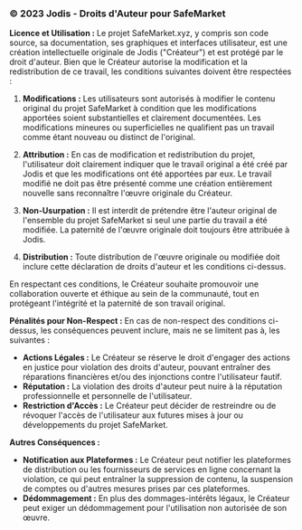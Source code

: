 ### © 2023 Jodis - Droits d'Auteur pour SafeMarket

**Licence et Utilisation :**
Le projet SafeMarket.xyz, y compris son code source, sa documentation, ses graphiques et interfaces utilisateur, est une création intellectuelle originale de Jodis ("Créateur") et est protégé par le droit d'auteur. Bien que le Créateur autorise la modification et la redistribution de ce travail, les conditions suivantes doivent être respectées :

1. **Modifications :** Les utilisateurs sont autorisés à modifier le contenu original du projet SafeMarket à condition que les modifications apportées soient substantielles et clairement documentées. Les modifications mineures ou superficielles ne qualifient pas un travail comme étant nouveau ou distinct de l'original.

2. **Attribution :** En cas de modification et redistribution du projet, l'utilisateur doit clairement indiquer que le travail original a été créé par Jodis et que les modifications ont été apportées par eux. Le travail modifié ne doit pas être présenté comme une création entièrement nouvelle sans reconnaître l'œuvre originale du Créateur.

3. **Non-Usurpation :** Il est interdit de prétendre être l'auteur original de l'ensemble du projet SafeMarket si seul une partie du travail a été modifiée. La paternité de l'œuvre originale doit toujours être attribuée à Jodis.

4. **Distribution :** Toute distribution de l'œuvre originale ou modifiée doit inclure cette déclaration de droits d'auteur et les conditions ci-dessus.

En respectant ces conditions, le Créateur souhaite promouvoir une collaboration ouverte et éthique au sein de la communauté, tout en protégeant l'intégrité et la paternité de son travail original.

**Pénalités pour Non-Respect :**
En cas de non-respect des conditions ci-dessus, les conséquences peuvent inclure, mais ne se limitent pas à, les suivantes :

- **Actions Légales :** Le Créateur se réserve le droit d'engager des actions en justice pour violation des droits d'auteur, pouvant entraîner des réparations financières et/ou des injonctions contre l'utilisateur fautif.
- **Réputation :** La violation des droits d'auteur peut nuire à la réputation professionnelle et personnelle de l'utilisateur.
- **Restriction d'Accès :** Le Créateur peut décider de restreindre ou de révoquer l'accès de l'utilisateur aux futures mises à jour ou développements du projet SafeMarket.

**Autres Conséquences :**
- **Notification aux Plateformes :** Le Créateur peut notifier les plateformes de distribution ou les fournisseurs de services en ligne concernant la violation, ce qui peut entraîner la suppression de contenu, la suspension de comptes ou d'autres mesures prises par ces plateformes.
- **Dédommagement :** En plus des dommages-intérêts légaux, le Créateur peut exiger un dédommagement pour l'utilisation non autorisée de son œuvre.
